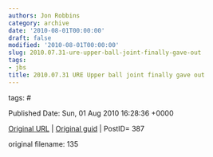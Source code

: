 ```yaml
---
authors: Jon Robbins
category: archive
date: '2010-08-01T00:00:00'
draft: false
modified: '2010-08-01T00:00:00'
slug: 2010.07.31-ure-upper-ball-joint-finally-gave-out
tags:
- jbs
title: 2010.07.31 URE Upper ball joint finally gave out
---
```




 



tags: # 


Published Date: Sun, 01 Aug 2010 16:28:36 +0000 

[Original URL](http://factorq.net/2010/08/01/jeep-escapades-and-damages/dsc09221_1/) | [Original guid](http://factorq.files.wordpress.com/2010/08/dsc09221_1.jpg) | PostID= 387

 original filename: 135